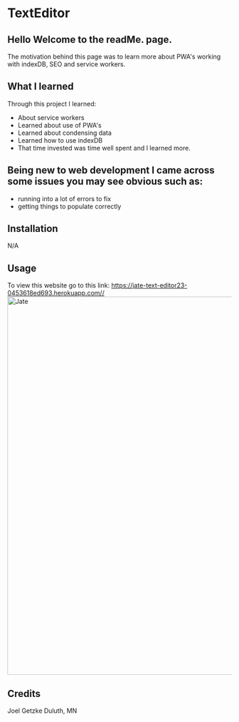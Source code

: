 # TextEditor

## Hello Welcome to the readMe. page.
The motivation behind this page was to learn more about PWA's working with indexDB, SEO and service workers.
## What I learned
Through this project I learned:
* About service workers
* Learned about use of PWA's
* Learned about condensing data
* Learned how to use indexDB
* That time invested was time well spent and I learned more. 
  
## Being new to web development I came across some issues you may see obvious such as:
* running into a lot of errors to fix
* getting things to populate correctly
 ## Installation
N/A

## Usage
To view this website go to this link: https://jate-text-editor23-0453618ed693.herokuapp.com//  
<img width="848" alt="Jate" src="https://github.com/JoelGetzke/TextEditor/assets/117139285/5afa39ab-86a6-4813-9434-a69024733c85">


## Credits

Joel Getzke Duluth, MN
